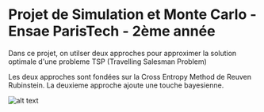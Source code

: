 # Projet de Simulation et Monte Carlo - Ensae ParisTech - 2ème année

Dans ce projet, on utilser deux approches pour approximer la solution optimale d'une probleme TSP (Travelling Salesman Problem)

Les deux approches sont fondées sur la Cross Entropy Method de Reuven Rubinstein. 
La deuxieme approche ajoute une touche bayesienne.

![alt text](http://url/to/img.png)
